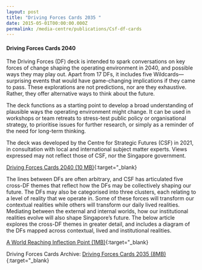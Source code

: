```yaml
---
layout: post
title: "Driving Forces Cards 2035 "
date: 2015-05-01T00:00:00.000Z
permalink: /media-centre/publications/Csf-df-cards
---
```

#### **Driving Forces Cards 2040**


The Driving Forces (DF) deck is intended to spark conversations on key forces of change shaping the operating environment in 2040, and possible ways they may play out. Apart from 17 DFs, it includes five Wildcards—surprising events that would have game-changing implications if they came to pass. These explorations are not predictions, nor are they exhaustive. Rather, they offer alternative ways to think about the future.
 
The deck functions as a starting point to develop a broad understanding of plausible ways the operating environment might change. It can be used in workshops or team retreats to stress-test public policy or organisational strategy, to prioritise issues for further research, or simply as a reminder of the need for long-term thinking.
 
The deck was developed by the Centre for Strategic Futures (CSF) in 2021, in consultation with local and international subject matter experts. Views expressed may not reflect those of CSF, nor the Singapore government.

[Driving Forces Cards 2040 (10 MB)](https://go.gov.sg/df2040cards){:target="_blank}

The lines between DFs are often arbitrary, and CSF has articulated five cross-DF themes that reflect how the DFs may be collectively shaping our future. The DFs may also be categorised into three clusters, each relating to a level of reality that we operate in. Some of these forces will transform our contextual realities while others will transform our daily lived realities. Mediating between the external and internal worlds, how our institutional realities evolve will also shape Singapore’s future. The below article explores the cross-DF themes in greater detail, and includes a diagram of the DFs mapped across contextual, lived and institutional realities.

[A World Reaching Inflection Point (1MB)](https://go.gov.sg/df2040themes){:target="_blank}

Driving Forces Cards Archive:
[Driving Forces Cards 2035 (8MB)](/files/media-centre/publications/csf-df-cards.pdf){:target="_blank}